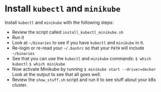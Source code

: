 # Install `kubectl` and `minikube`

Install `kubectl` and `minikube` with the following steps:
* Review the script called `install_kubectl_minikube.sh`
* Run it
* Look at `~/binaries` to see if you have `kubectl` and `minikube` in it.
* Re-login or re-read your `~/.bashrc` so that your `PATH` will include `~/binaries`
* See that you can use the `kubectl` and `minikube` commands:
    `$ which kubectl`
    `$ which minikube`
* Now activate Minikube by running `$ minikube start --driver=docker`
    Look at the output to see that all goes well.
* Review the `show_stuff.sh` script and run it to see stuff about your k8s cluster.
